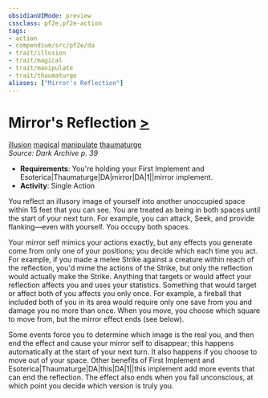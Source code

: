 ```yaml
---
obsidianUIMode: preview
cssclass: pf2e,pf2e-action
tags:
- action
- compendium/src/pf2e/da
- trait/illusion
- trait/magical
- trait/manipulate
- trait/thaumaturge
aliases: ["Mirror's Reflection"]
---
```

# Mirror's Reflection [>](chapter-9-playing-the-game.md#Actions "Single Action")
[illusion](illusion.md "Illusion School Trait")  [magical](magical.md "Magical Item Trait")  [manipulate](manipulate.md "Manipulate General Trait")  [thaumaturge](Reference/Rules/Traits/thaumaturge-da.md "Thaumaturge Class Trait")  
*Source: Dark Archive p. 39*  

- **Requirements**: You're holding your First Implement and Esoterica|Thaumaturge|DA|mirror|DA|1||mirror implement.
- **Activity**: Single Action

You reflect an illusory image of yourself into another unoccupied space within 15 feet that you can see. You are treated as being in both spaces until the start of your next turn. For example, you can attack, Seek, and provide flanking—even with yourself. You occupy both spaces.

Your mirror self mimics your actions exactly, but any effects you generate come from only one of your positions; you decide which each time you act. For example, if you made a melee Strike against a creature within reach of the reflection, you'd mime the actions of the Strike, but only the reflection would actually make the Strike. Anything that targets or would affect your reflection affects you and uses your statistics. Something that would target or affect both of you affects you only once. For example, a fireball that included both of you in its area would require only one save from you and damage you no more than once. When you move, you choose which square to move from, but the mirror effect ends (see below).

Some events force you to determine which image is the real you, and then end the effect and cause your mirror self to disappear; this happens automatically at the start of your next turn. It also happens if you choose to move out of your space. Other benefits of First Implement and Esoterica|Thaumaturge|DA|this|DA|1||this implement add more events that can end the reflection. The effect also ends when you fall unconscious, at which point you decide which version is truly you.